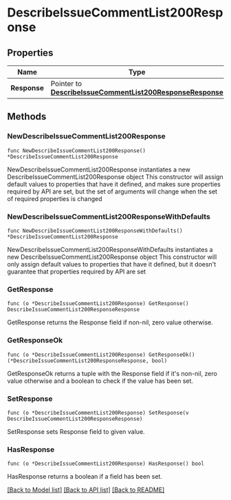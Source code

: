 # DescribeIssueCommentList200Response

## Properties

Name | Type | Description | Notes
------------ | ------------- | ------------- | -------------
**Response** | Pointer to [**DescribeIssueCommentList200ResponseResponse**](DescribeIssueCommentList200ResponseResponse.md) |  | [optional] 

## Methods

### NewDescribeIssueCommentList200Response

`func NewDescribeIssueCommentList200Response() *DescribeIssueCommentList200Response`

NewDescribeIssueCommentList200Response instantiates a new DescribeIssueCommentList200Response object
This constructor will assign default values to properties that have it defined,
and makes sure properties required by API are set, but the set of arguments
will change when the set of required properties is changed

### NewDescribeIssueCommentList200ResponseWithDefaults

`func NewDescribeIssueCommentList200ResponseWithDefaults() *DescribeIssueCommentList200Response`

NewDescribeIssueCommentList200ResponseWithDefaults instantiates a new DescribeIssueCommentList200Response object
This constructor will only assign default values to properties that have it defined,
but it doesn't guarantee that properties required by API are set

### GetResponse

`func (o *DescribeIssueCommentList200Response) GetResponse() DescribeIssueCommentList200ResponseResponse`

GetResponse returns the Response field if non-nil, zero value otherwise.

### GetResponseOk

`func (o *DescribeIssueCommentList200Response) GetResponseOk() (*DescribeIssueCommentList200ResponseResponse, bool)`

GetResponseOk returns a tuple with the Response field if it's non-nil, zero value otherwise
and a boolean to check if the value has been set.

### SetResponse

`func (o *DescribeIssueCommentList200Response) SetResponse(v DescribeIssueCommentList200ResponseResponse)`

SetResponse sets Response field to given value.

### HasResponse

`func (o *DescribeIssueCommentList200Response) HasResponse() bool`

HasResponse returns a boolean if a field has been set.


[[Back to Model list]](../README.md#documentation-for-models) [[Back to API list]](../README.md#documentation-for-api-endpoints) [[Back to README]](../README.md)


